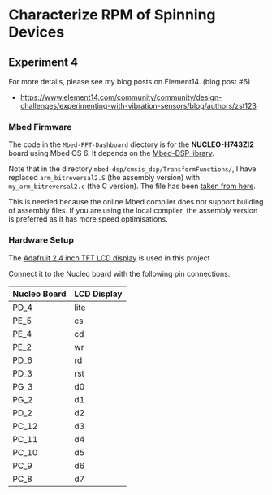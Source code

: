 # Characterize RPM of Spinning Devices

## Experiment 4

For more details, please see my blog posts on Element14. (blog post #6)

- https://www.element14.com/community/community/design-challenges/experimenting-with-vibration-sensors/blog/authors/zst123

### Mbed Firmware

The code in the `Mbed-FFT-Dashboard` diectory is for the **NUCLEO-H743ZI2** board using Mbed OS 6.
It depends on the [Mbed-DSP library](https://developer.mbed.org/users/mbed_official/code/mbed-dsp/).

Note that in the directory `mbed-dsp/cmsis_dsp/TransformFunctions/`, I have replaced `arm_bitreversal2.S` (the assembly version) with `my_arm_bitreversal2.c` (the C version). The file has been [taken from here](https://github.com/Masmiseim36/nxpSDK/blob/5a6a51d64b/CMSIS/DSP/Source/TransformFunctions/arm_bitreversal2.c).

This is needed because the online Mbed compiler does not support building of assembly files. If you are using the local compiler, the assembly version is preferred as it has more speed optimisations.


### Hardware Setup

The [Adafruit 2.4 inch TFT LCD display](https://www.adafruit.com/product/1770) is used in this project

Connect it to the Nucleo board with the following pin connections.

Nucleo Board | LCD Display
--- | ---
PD_4 | lite
PE_5 | cs
PE_4 | cd
PE_2 | wr
PD_6 | rd
PD_3 | rst
PG_3 | d0
PG_2 | d1
PD_2 | d2
PC_12 | d3
PC_11 | d4
PC_10 | d5
PC_9 | d6
PC_8 | d7

